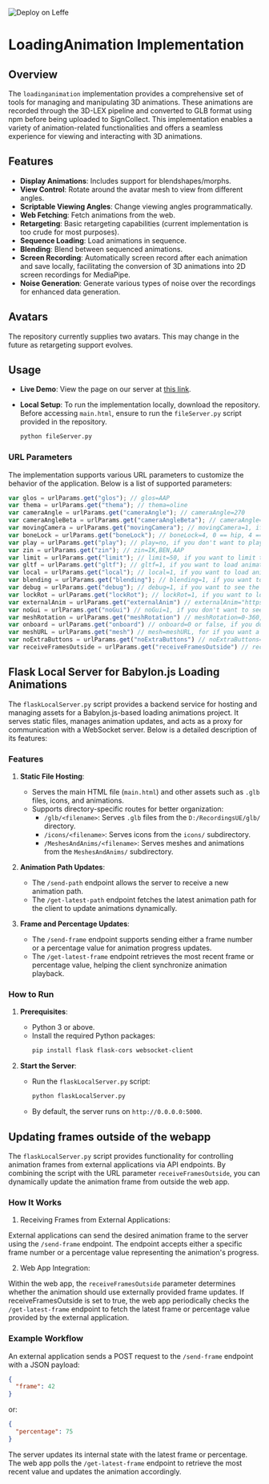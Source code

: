 ![Deploy on Leffe](https://github.com/J-Andersen-UvA/BabylonSignLab/actions/workflows/main.yml/badge.svg)

# LoadingAnimation Implementation

## Overview
The `loadinganimation` implementation provides a comprehensive set of tools for managing and manipulating 3D animations. These animations are recorded through the 3D-LEX pipeline and converted to GLB format using npm before being uploaded to SignCollect. This implementation enables a variety of animation-related functionalities and offers a seamless experience for viewing and interacting with 3D animations.

## Features
- **Display Animations**: Includes support for blendshapes/morphs.
- **View Control**: Rotate around the avatar mesh to view from different angles.
- **Scriptable Viewing Angles**: Change viewing angles programmatically.
- **Web Fetching**: Fetch animations from the web.
- **Retargeting**: Basic retargeting capabilities (current implementation is too crude for most purposes).
- **Sequence Loading**: Load animations in sequence.
- **Blending**: Blend between sequenced animations.
- **Screen Recording**: Automatically screen record after each animation and save locally, facilitating the conversion of 3D animations into 2D screen recordings for MediaPipe.
- **Noise Generation**: Generate various types of noise over the recordings for enhanced data generation.

## Avatars
The repository currently supplies two avatars. This may change in the future as retargeting support evolves.

## Usage
- **Live Demo**: View the page on our server at [this link](https://leffe.science.uva.nl:8043/jari/BabylonSignLab/LoadingAnimation/main.html).
- **Local Setup**: To run the implementation locally, download the repository. Before accessing `main.html`, ensure to run the `fileServer.py` script provided in the repository.

  ```sh
  python fileServer.py
  ```
### URL Parameters
The implementation supports various URL parameters to customize the behavior of the application. Below is a list of supported parameters:

```javascript
var glos = urlParams.get("glos"); // glos=AAP
var thema = urlParams.get("thema"); // thema=oline
var cameraAngle = urlParams.get("cameraAngle"); // cameraAngle=270
var cameraAngleBeta = urlParams.get("cameraAngleBeta"); // cameraAngle=270
var movingCamera = urlParams.get("movingCamera"); // movingCamera=1, if you want the camera to keep moving
var boneLock = urlParams.get("boneLock"); // boneLock=4, 0 == hip, 4 == neck, etc.
var play = urlParams.get("play"); // play=no, if you don't want to play the animation
var zin = urlParams.get("zin"); // zin=IK,BEN,AAP
var limit = urlParams.get("limit"); // limit=50, if you want to limit the number of animations
var gltf = urlParams.get("gltf"); // gltf=1, if you want to load animations with gltf extension
var local = urlParams.get("local"); // local=1, if you want to load animations from a local folder
var blending = urlParams.get("blending"); // blending=1, if you want to blend animations
var debug = urlParams.get("debug"); // debug=1, if you want to see the debug terminal
var lockRot = urlParams.get("lockRot"); // lockRot=1, if you want to lock the animation hips to not rotate (useful when you want the animation to always be centered)
var externalAnim = urlParams.get("externalAnim") // externalAnim="https://leffe.science.uva.nl:8043/gebarenoverleg_media/fbx/appel.glb", if you want to load animations from external source
var noGui = urlParams.get("noGui") // noGui=1, if you don't want to see the GUI
var meshRotation = urlParams.get("meshRotation") // meshRotation=0-360, if you want to rotate the mesh container y-rotation
var onboard = urlParams.get("onboard") // onboard=0 or false, if you dont want to play the onboard animation
var meshURL = urlParams.get("mesh") // mesh=meshURL, for if you want a specific mesh to be loaded
var noExtraButtons = urlParams.get("noExtraButtons") // noExtraButtons=1 or true, for if you want no extra buttons
var receiveFramesOutside = urlParams.get("receiveFramesOutside") // receiveFramesOutside=1 or true, for if you want to receive frames from outside
```

## Flask Local Server for Babylon.js Loading Animations

The `flaskLocalServer.py` script provides a backend service for hosting and managing assets for a Babylon.js-based loading animations project. It serves static files, manages animation updates, and acts as a proxy for communication with a WebSocket server. Below is a detailed description of its features:

### Features

1. **Static File Hosting**:
   - Serves the main HTML file (`main.html`) and other assets such as `.glb` files, icons, and animations.
   - Supports directory-specific routes for better organization:
     - `/glb/<filename>`: Serves `.glb` files from the `D:/RecordingsUE/glb/` directory.
     - `/icons/<filename>`: Serves icons from the `icons/` subdirectory.
     - `/MeshesAndAnims/<filename>`: Serves meshes and animations from the `MeshesAndAnims/` subdirectory.

3. **Animation Path Updates**:
   - The `/send-path` endpoint allows the server to receive a new animation path.
   - The `/get-latest-path` endpoint fetches the latest animation path for the client to update animations dynamically.

4. **Frame and Percentage Updates**:
   - The `/send-frame` endpoint supports sending either a frame number or a percentage value for animation progress updates.
   - The `/get-latest-frame` endpoint retrieves the most recent frame or percentage value, helping the client synchronize animation playback.

### How to Run

1. **Prerequisites**:
   - Python 3 or above.
   - Install the required Python packages:
     ```bash
     pip install flask flask-cors websocket-client
     ```

2. **Start the Server**:
   - Run the `flaskLocalServer.py` script:
     ```bash
     python flaskLocalServer.py
     ```
   - By default, the server runs on `http://0.0.0.0:5000`.

## Updating frames outside of the webapp
The `flaskLocalServer.py` script provides functionality for controlling animation frames from external applications via API endpoints. By combining the script with the URL parameter `receiveFramesOutside`, you can dynamically update the animation frame from outside the web app.

### How It Works
1. Receiving Frames from External Applications:

External applications can send the desired animation frame to the server using the `/send-frame` endpoint.
The endpoint accepts either a specific frame number or a percentage value representing the animation's progress.

2. Web App Integration:

Within the web app, the `receiveFramesOutside` parameter determines whether the animation should use externally provided frame updates.
If receiveFramesOutside is set to true, the web app periodically checks the `/get-latest-frame` endpoint to fetch the latest frame or percentage value provided by the external application.

### Example Workflow
An external application sends a POST request to the `/send-frame` endpoint with a JSON payload:

```json
{
  "frame": 42
}
```
or:

```json
{
  "percentage": 75
}
```
The server updates its internal state with the latest frame or percentage.
The web app polls the `/get-latest-frame` endpoint to retrieve the most recent value and updates the animation accordingly.




